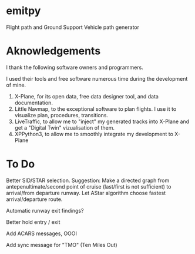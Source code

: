 # emitpy

Flight path and Ground Support Vehicle path generator


# Aknowledgements

I thank the following software owners and programmers.

I used their tools and free software numerous time during the development of mine.

 1. X-Plane, for its open data, free data designer tool, and data documentation.
 2. Little Navmap, to the exceptional software to plan flights. I use it to visualize plan, procedures, transitions.
 3. LiveTraffic, to allow me to "inject" my generated tracks into X-Plane and get a "Digital Twin" vizualisation of them.
 4. XPPython3, to allow me to smoothly integrate my development to X-Plane


# To Do

Better SID/STAR selection.
Suggestion: Make a directed graph from antepenultimate/second point of cruise (last/first is not sufficient) to arrival/from departure runway.
Let AStar algorithm choose fastest arrival/departure route.

Automatic runway exit findings?

Better hold entry / exit

Add ACARS messages, OOOI

Add sync message for "TMO" (Ten Miles Out)

